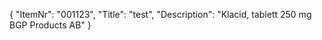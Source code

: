 {
  "ItemNr": "001123",
  "Title": "test",
  "Description": "Klacid, tablett 250 mg BGP Products AB"
}